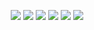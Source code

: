 <p align="center">
    <img src="24PCDatasheet/1.jpg">
    <img src="24PCDatasheet/2.jpg">
    <img src="24PCDatasheet/3.jpg">
    <img src="24PCDatasheet/4.jpg">
    <img src="24PCDatasheet/5.jpg">
    <img src="24PCDatasheet/6.jpg">
</p>

